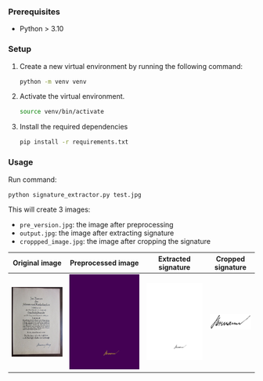 ### Prerequisites

+ Python > 3.10

### Setup
1. Create a new virtual environment by running the following command:
    ```bash
    python -m venv venv
    ```

2. Activate the virtual environment.
    ```bash
    source venv/bin/activate
    ```
3. Install the required dependencies 
    ```bash
    pip install -r requirements.txt
    ```

### Usage
Run command:
```bash
python signature_extractor.py test.jpg
```
This will create 3 images:
+ `pre_version.jpg`: the image after preprocessing
+ `output.jpg`: the image after extracting signature
+ `croppped_image.jpg`: the image after cropping the signature

| Original image | Preprocessed image | Extracted signature | Cropped signature |
| --- | --- | --- | --- |
| ![Original image](./inputs/img/test.jpg) | ![Preprocessed image](./pre_version.png) | ![Extracted signature](./output.png) | ![Cropped signature](./cropped_image.png) |
